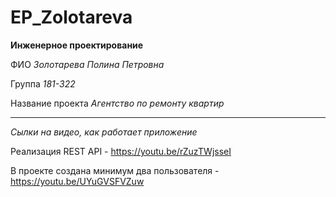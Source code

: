 # EP_Zolotareva

__Инженерное проектирование__

ФИО _Золотарева Полина Петровна_
 
Группа _181-322_ 

Название проекта _Агентство по ремонту квартир_

__________

_Сылки на видео, как работает приложение_

Реализация REST API -
https://youtu.be/rZuzTWjsseI

В проекте создана минимум два пользователя -
https://youtu.be/UYuGVSFVZuw
